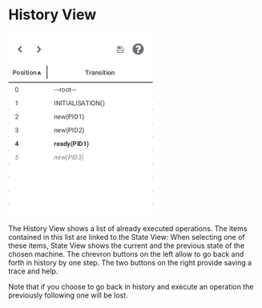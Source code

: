 # History View

![History View](../screenshots/History.png)

The History View shows a list of already executed operations. The items contained in this list are linked to the State View: When selecting one of these items, State View shows the current and the previous state of the chosen machine.  The chrevron buttons on the left allow to go back and forth in history by one step. The two buttons on the right provide saving a trace and help.

Note that if you choose to go back in history and execute an operation the previously following one will be lost. 
